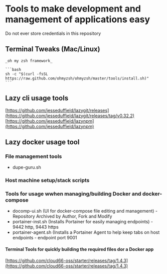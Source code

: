 # Tools to make development and management of applications easy

Do not ever store credentials in this repository

## Terminal Tweaks (Mac/Linux)

    _oh my zsh framework_

    ```bash
    sh -c "$(curl -fsSL https://raw.github.com/ohmyzsh/ohmyzsh/master/tools/install.sh)"
    ```

## Lazy cli usage tools

[https://github.com/jesseduffield/lazygit/releases](https://github.com/jesseduffield/lazygit/releases/tag/v0.32.2)
[https://github.com/jesseduffield/lazynpm](https://github.com/jesseduffield/lazynpm)

## Lazy docker usage tool

### File management tools

- dupe-guru.sh

### Host machine setup/stack scripts

### Tools for usage wwhen managing/building  Docker and docker-compose

- docomp-ui.sh (UI for docker-compose file editing and management)
        - Repository Archived by Author, Fork and Modify
- portainer-inst.sh (Installs Portainer for easily managing endpoints)
        - 9442 http, 9443 https
- portainer-agent.sh (Installs a Portainer Agent to help keep tabs on host endpoints
        - endpoint port 9001

#### Terminal Tools for quickly building the required files dor a Docker app

[https://github.com/cloud66-oss/starter/releases/tag/1.4.3](https://github.com/cloud66-oss/starter/releases/tag/1.4.3)
